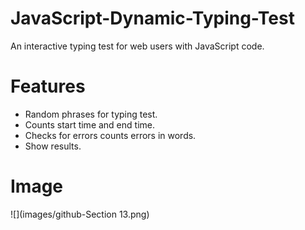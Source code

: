 # JavaScript-Dynamic-Typing-Test
An interactive typing test for web users with JavaScript code.


# Features
- Random phrases for typing test.
- Counts start time and end time.
- Checks for errors counts errors in words.
- Show results.

# Image
![](images/github-Section 13.png)
